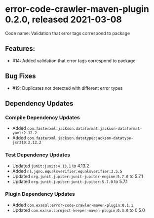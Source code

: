 # error-code-crawler-maven-plugin 0.2.0, released 2021-03-08

Code name: Validation that error tags correspond to package

## Features:

* #14: Added validation that error tags correspond to package

## Bug Fixes

* #19: Duplicates not detected with different error types

## Dependency Updates

### Compile Dependency Updates

* Added `com.fasterxml.jackson.dataformat:jackson-dataformat-yaml:2.12.2`
* Added `com.fasterxml.jackson.datatype:jackson-datatype-jsr310:2.12.2`

### Test Dependency Updates

* Updated `junit:junit:4.13.1` to 4.13.2
* Added `nl.jqno.equalsverifier:equalsverifier:3.5.5`
* Updated `org.junit.jupiter:junit-jupiter-engine:5.7.0` to 5.7.1
* Updated `org.junit.jupiter:junit-jupiter:5.7.0` to 5.7.1

### Plugin Dependency Updates

* Added `com.exasol:error-code-crawler-maven-plugin:0.1.1`
* Updated `com.exasol:project-keeper-maven-plugin:0.3.0` to 0.5.0
